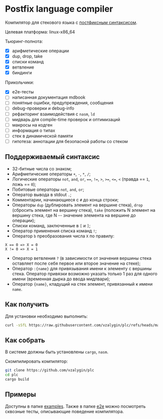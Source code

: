 # Postfix language compiler

Компилятор для стекового языка с [постфиксным синтаксисом](https://ru.wikipedia.org/wiki/%D0%9E%D0%B1%D1%80%D0%B0%D1%82%D0%BD%D0%B0%D1%8F_%D0%BF%D0%BE%D0%BB%D1%8C%D1%81%D0%BA%D0%B0%D1%8F_%D0%B7%D0%B0%D0%BF%D0%B8%D1%81%D1%8C).

Целевая платформа: linux-x86_64

Тьюринг-полнота:

- [X] арифметические операции
- [X] dup, drop, take
- [X] списки команд
- [X] ветвление
- [X] биндинги

Прикольчики:

- [x] e2e-тесты
- [ ] написанная документация mdbook
- [ ] понятные ошибки, предупреждения, сообщения
- [ ] debug-проверки и debug-info
- [ ] рефакторинг взаимодействия с `nasm`, `ld`
- [ ] мидварь для compile-time проверок и оптимизаций
- [ ] макросы на кодген
- [ ] информация о типах
- [ ] стек в динамической памяти
- [ ] гипотеза: аннотации для безопасной работы со стеком

## Поддерживаемый синтаксис

- 32-битные числа со знаком;
- Арифметические операторы `+`, `-`, `*`, `/`;
- Логические операторы `not`, `and`, `or`, `==`, `!=`, `>`, `>=`, `<=`, `<` (правда == `1`, ложь == `0`);
- Побитовые операторы `not`, `and`, `or`;
- Оператор вывода в stdout `.`;
- Комментарии, начинающиеся с `#` до конца строки;
- Операторы `dup` (дублировать элемент на вершине стека), `drop` (сбросить элемент на вершину стека), `take` (положить N элемент на вершину стека, где N -- значение элемента на вершине до операции);
- Списки команд, заключенные в `[` и `]`;
- Оператор применения списка команд `!`;
- Оператор `b` преобразования числа `X` по правилу:

```
X == 0 => X = 0 
X != 0 => X = 1
```

- Оператор ветвления `?` (в зависимости от значения вершины стека оставляет после себя первое или второе значение на стеке);
- Оператор `:{name}` для привязывания имени к элементу с вершины стека. Оператор привязки возможно указать только 1 раз для одного имени (временная дырка до ввода мидлвари); 
- Оператор `{name}`, кладущий на стек элемент, привязанный к имени `name`.

## Как получить

Для установки необходимо выполнить:

```bash
curl -sSfL https://raw.githubusercontent.com/vzalygin/plc/refs/heads/master/install.sh | sh
```

## Как собрать

В системе должны быть установлены `cargo`, `nasm`.

Скомпилировать компилятор:

```bash
git clone https://github.com/vzalygin/plc
cd plc
cargo build
```

## Примеры

Доступны в папке [examples](./examples). Также в папке [e2e](https://github.com/vzalygin/plc/blob/master/e2e/src/lib.rs) можно посмотреть сквозные тесты, описывающие поведение компилятора.
